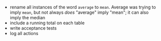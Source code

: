 - rename all instances of the word `average` to `mean`. Average was trying to imply `mean`, but not always *does* "average" imply "mean"; it can also imply the median
- include a running total on each table
- write acceptance tests
- log all actions